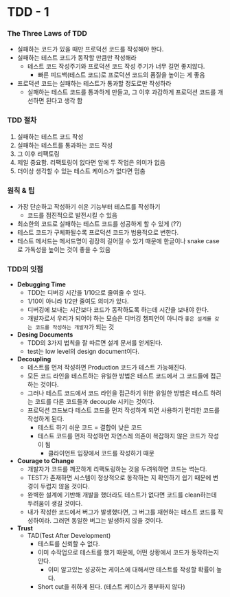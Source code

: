 # TDD - 1

### The Three Laws of TDD

- 실패하는 코드가 있을 때만 프로덕션 코드를 작성해야 한다.
- 실패하는 테스트 코드가 동작할 만큼만 작성해라
  - 테스트 코드 작성주기와 프로덕션 코드 작성 주기가 너무 길면 좋지않다.
    - 빠른 피드백(테스트 코드)로 프로덕션 코드의 품질을 높이는 게 좋음
- 프로덕션 코드는 실패하는 테스트가 통과할 정도로만 작성하라
  - 실패하는 테스트 코드를 통과하게 만들고, 그 이후 과감하게 프로덕션 코드를 개선하면 된다고 생각 함


### TDD 절차

1. 실패하는 테스트 코드 작성
2. 실패하는 테스트를 통과하는 코드 작성
3. 그 이후 리팩토링
  1. 제일 중요함. 리팩토링이 없다면 앞에 두 작업은 의미가 없음
4. 더이상 생각할 수 있는 테스트 케이스가 없다면 멈춤

### 원칙 & 팁

- 가장 단순하고 작성하기 쉬운 기능부터 테스트를 작성하기
  - 코드를 점진적으로 발전시킬 수 있음
- 최소한의 코드로 실패하는 테스트 코드를 성공하게 할 수 있게 (??)
- 테스트 코드가 구체화될수록 프로덕션 코드가 범용적으로 변한다.
- 테스트 메서드는 메서드명이 굉장히 길어질 수 있기 때문에 한글이나 snake case로 가독성을 높이는 것이 좋을 수 있음

### TDD의 잇점

- **Debugging Time**
  - TDD는 디버깅 시간을 1/10으로 줄여줄 수 있다.
  - 1/10이 아니라 1/2만 줄여도 의미가 있다.
  - 디버깅에 보내는 시간보다 코드가 동작하도록 하는데 시간을 보내야 한다.
  - 개발자로서 우리가 되어야 하는 모습은 디버깅 챔피언이 아니라 `좋은 설계를 갖는 코드를 작성하는 개발자`가 되는 것
- **Desing Documents**
  - TDD의 3가지 법칙을 잘 따르면 설계 문서를 얻게된다.
  - test는 low level의 design document이다.
- **Decoupling**
  - 테스트를 먼저 작성하면 Production 코드가 테스트 가능해진다.
  - 모든 코드 라인을 테스트하는 유일한 방법은 테스트 코드에서 그 코드들에 접근하는 것이다.
  - 그러나 테스트 코드에서 코드 라인을 접근하기 위한 유일한 방법은 테스트 하려는 코드를 다른 코드들과 decouple 시키는 것이다.
  - 프로덕션 코드보다 테스트 코드를 먼저 작성하게 되면 사용하기 편리한 코드를 작성하게 된다.
    - 테스트 하기 쉬운 코드 = 결합이 낮은 코드
    - 테스트 코드를 먼저 작성하면 자연스레 의존이 복잡하지 않은 코드가 작성이 됨
      - 클라이언트 입장에서 코드를 작성하기 때문
- **Courage to Change**
  - 개발자가 코드를 깨끗하게 리팩토링하는 것을 두려워하면 코드는 썩는다.
  - TEST가 존재하면 시스템이 정상적으로 동작하는 지 확인하기 쉽기 때문에 변경이 두렵지 않을 것이다.
  - 완벽한 설계에 기반해 개발을 했더라도 테스트가 없다면 코드를 clean하는데 두려움이 생길 것이다.
  - 내가 작성한 코드에서 버그가 발생했다면, 그 버그를 재현하는 테스트 코드를 작성하여라. 그러면 동일한 버그는 발생하지 않을 것이다.
- **Trust**
  - TAD(Test After Development)
    - 테스트를 신뢰할 수 없다.
    - 이미 수작업으로 테스트를 했기 때문에, 어떤 상황에서 코드가 동작하는지 안다.
      - 이미 알고있는 성공하는 케이스에 대해서만 테스트를 작성할 확률이 높다.
    - Short cut을 취하게 된다. (테스트 케이스가 풍부하지 않다)